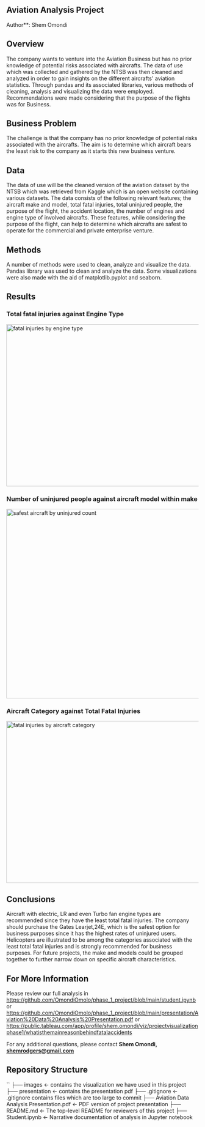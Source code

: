 ## Aviation Analysis Project
Author**: Shem Omondi

## Overview

The company wants to venture into the Aviation Business but has no prior knowledge of potential risks associated with aircrafts. The data of use which was collected and gathered by the NTSB was then cleaned and analyzed in order to gain insights on the different aircrafts' aviation statistics. Through pandas and its associated libraries, various methods of cleaning, analysis and visualizing the data were employed. Recommendations were made considering that the purpose of the flights was for Business.

## Business Problem

The challenge is that the company has no prior knowledge of potential risks associated with the aircrafts.
The aim is to determine which aircraft bears the least risk to the company as it starts this new business venture.

## Data

The data of use will be the cleaned version of the aviation dataset by the NTSB which was retrieved from Kaggle which is an open website containing various datasets.
The data consists of the following relevant features; the aircraft make and model, total fatal injuries, total uninjured people, the purpose of the flight, the accident location, the number of engines and engine type of involved aircrafts.
These features, while considering the purpose of the flight, can help to determine which aircrafts are safest to operate for the commercial and private enterprise venture.

## Methods

A number of methods were used to clean, analyze and visualize the data.
Pandas library was used to clean and analyze the data.
Some visualizations were also made with the aid of matplotlib.pyplot and seaborn.

## Results

### Total fatal injuries against Engine Type

<img width="712" height="424" alt="fatal injuries by engine type" src="https://github.com/user-attachments/assets/ccc53560-032f-4b5b-b119-12002e825e2a" />




### Number of uninjured people against aircraft model within make 
<img width="856" height="496" alt="safest aircraft by uninjured count" src="https://github.com/user-attachments/assets/cc1728fe-5c1c-44ac-aa03-1d3ee7a8b79e" />




### Aircraft Category against Total Fatal Injuries
<img width="712" height="424" alt="fatal injuries by aircraft category" src="https://github.com/user-attachments/assets/219f689d-35c4-494c-9318-d8fbf17639cc" />



## Conclusions

Aircraft with electric, LR and even Turbo fan engine types are recommended since they have the least total fatal injuries.
The company should purchase the Gates Learjet,24E, which is the safest option for business purposes since it has the highest rates of uninjured users.
Helicopters are illustrated to be among the categories associated with the least total fatal injuries and is strongly recommended for business purposes.
For future projects, the make and models could be grouped together to further narrow down on specific aircraft characteristics.

## For More Information

Please review our full analysis in https://github.com/OmondiOmolo/phase_1_project/blob/main/student.ipynb or https://github.com/OmondiOmolo/phase_1_project/blob/main/presentation/Aviation%20Data%20Analysis%20Presentation.pdf or
https://public.tableau.com/app/profile/shem.omondi/viz/projectvisualizationphase1/whatisthemainreasonbehindfatalaccidents

For any additional questions, please contact **Shem Omondi, shemrodgers@gmail.com**

## Repository Structure

``
  ├── images                                       <- contains the visualization we have used in this project
  ├── presentation                                 <- contains the presentation pdf
  ├── .gitignore                                   <- .gitignore contains files which are too large to commit
  ├── Aviation Data Analysis Presentation.pdf      <- PDF version of project presentation
  ├── README.md                                    <- The top-level README for reviewers of this project
  ├── Student.ipynb                                <- Narrative documentation of analysis in Jupyter notebook
